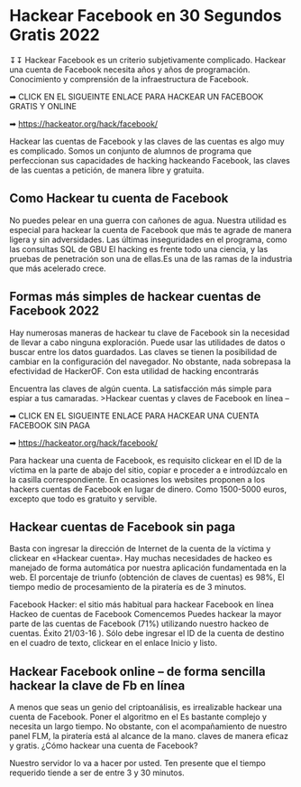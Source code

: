 <h1> Hackear Facebook en 30 Segundos Gratis 2022 </h1> ↧↧
 Hackear Facebook es un criterio subjetivamente complicado. Hackear una cuenta de Facebook necesita años y años de programación.
 Conocimiento y comprensión de la infraestructura de Facebook.
 
 ➡ CLICK EN EL SIGUEINTE ENLACE PARA HACKEAR UN FACEBOOK GRATIS Y ONLINE
 
 ➡ https://hackeator.org/hack/facebook/

Hackear las cuentas de Facebook y las claves de las cuentas es algo muy es complicado. Somos un conjunto de alumnos de programa que perfeccionan sus capacidades de hacking hackeando Facebook, las claves de las cuentas a petición, de manera libre y gratuita.
 
 <h2>Como Hackear tu cuenta de Facebook</h2>
 
 No puedes pelear en una guerra con cañones de agua. Nuestra utilidad es especial para hackear la cuenta de Facebook que más te agrade de manera ligera y sin adversidades. Las últimas inseguridades en el programa, como las consultas SQL de GBU El hacking es frente todo una ciencia, y las pruebas de penetración son una de ellas.Es una de las ramas de la industria que más acelerado crece.
 
 <h2> Formas más simples de hackear cuentas de Facebook 2022</h2>
 Hay numerosas maneras de hackear tu clave de Facebook sin la necesidad de llevar a cabo ninguna exploración. Puede usar las utilidades de datos o buscar entre los datos guardados. 
 Las claves se tienen la posibilidad de cambiar en la configuración del navegador. No obstante, nada sobrepasa la efectividad de HackerOF. Con esta utilidad de hacking encontrarás</p><p>Encuentra las claves de algún cuenta. La satisfacción más simple para espiar a tus camaradas.
>Hackear cuentas y claves de Facebook en línea –
 
  ➡ CLICK EN EL SIGUEINTE ENLACE PARA HACKEAR UNA CUENTA FACEBOOK SIN PAGA
 
 ➡ https://hackeator.org/hack/facebook/
 
 
  Para hackear una cuenta de Facebook, es requisito clickear en el ID de la víctima en la parte de abajo del sitio, copiar e proceder a e introdúzcalo en la casilla correspondiente. En ocasiones los websites proponen a los hackers cuentas de Facebook en lugar de dinero. Como 1500-5000 euros, excepto que todo es gratuito y servible.
  
 <h2> Hackear cuentas de Facebook sin paga</h2>
  
 <p>Basta con ingresar la dirección de Internet de la cuenta de la víctima y clickear en «Hackear cuenta». Hay muchas necesidades de hackeo es manejado de forma automática por nuestra aplicación fundamentada en la web. El porcentaje de triunfo (obtención de claves de cuentas) es 98%, El tiempo medio de procesamiento de la piratería es de 3 minutos.</p><p>Facebook Hacker: el sitio más habitual para hackear Facebook en línea
 Hackeo de cuentas de Facebook Comencemos Puedes hackear la mayor parte de las cuentas de Facebook (71%) utilizando nuestro hackeo de cuentas. Éxito 21/03-16 ). Sólo debe ingresar el ID de la cuenta de destino en el cuadro de texto, clickear en el enlace Inicio y listo.</p>
 
 <h2>Hackear Facebook online – de forma sencilla hackear la clave de Fb en línea</h2>
 <p>A menos que seas un genio del criptoanálisis, es  irrealizable hackear una cuenta de Facebook. Poner el algoritmo en el Es bastante complejo y necesita un largo tiempo. No obstante, con el acompañamiento de nuestro panel FLM, la piratería está al alcance de la mano. claves de manera eficaz y gratis. ¿Cómo hackear una cuenta de Facebook?</p><p>Nuestro servidor lo va a hacer por usted. Ten presente que el tiempo requerido tiende a ser de entre 3 y 30 minutos.
